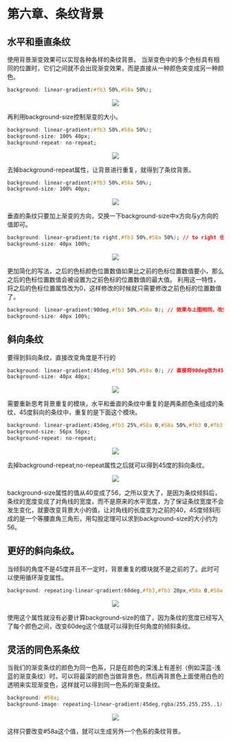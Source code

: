 # 第六章、条纹背景
## 水平和垂直条纹
使用背景渐变效果可以实现各种各样的条纹背景。
当渐变色中的多个色标具有相同的位置时，它们之间就不会出现渐变效果，而是直接从一种颜色突变成另一种颜色。
```css
background: linear-gradient(#fb3 50%,#58a 50%);
```
<div align=center><img src="/note/images/css-secret/6/1.png"></div>  

再利用background-size控制渐变的大小。
```css
background: linear-gradient(#fb3 50%,#58a 50%);
background-size: 100% 40px;
background-repeat: no-repeat;
```
<div align=center><img src="/note/images/css-secret/6/2.png"></div>  

去掉background-repeat属性，让背景进行重复，就得到了条纹背景。
```css
background: linear-gradient(#fb3 50%,#58a 50%);
background-size: 100% 40px;
```
<div align=center><img src="/note/images/css-secret/6/3.png"></div>  

垂直的条纹只要加上渐变的方向，交换一下background-size中x方向与y方向的值即可。
```css
background: linear-gradient(to right,#fb3 50%,#58a 50%); // to right 也可换成 90deg
background-size: 40px 100%;
```
<div align=center><img src="/note/images/css-secret/6/4.png"></div>  

更加简化的写法，之后的色标颜色位置数值如果比之前的色标位置数值要小，那么之后的色标位置数值会被设置为之前色标的位置数值的最大值。
利用这一特性，将之后的色标位置属性改为0，这样修改的时候就只需要修改之前色标的位置数值了。
```css
background: linear-gradient(90deg,#fb3 50%,#58a 0); // 效果与上图相同，改变50%这个值就可以改变条纹中两个颜色所占的比例。
background-size: 40px 100%;
```
## 斜向条纹
要得到斜向条纹，直接改变角度是不行的
```css
background: linear-gradient(45deg,#fb3 50%,#58a 0); // 直接将90deg改为45deg，然后改变切片大小。会得到下图，得不到斜向条纹
background-size: 40px 40px;
```
<div align=center><img src="/note/images/css-secret/6/5.png"></div>  

需要重新思考背景重复的模块，水平和垂直的条纹中重复的是两条颜色条组成的条纹，45度斜向的条纹中，重复的是下面这个模块。
```css
background: linear-gradient(45deg,#fb3 25%,#58a 0,#58a 50%,#fb3 0,#fb3 75%,#58a 0);
background-size: 56px 56px;
background-repeat: no-repeat;
```
<div align=center><img src="/note/images/css-secret/6/6.png"></div>  

去掉background-repeat;no-repeat属性之后就可以得到45度的斜向条纹。
<div align=center><img src="/note/images/css-secret/6/7.png"></div>  

background-size属性的值从40变成了56，之所以变大了，是因为条纹倾斜后，条纹的宽度变成了对角线的宽度，而不是原来的水平宽度，为了保证条纹宽度不会发生变化，就要改变背景大小的值，让对角线的长度变为之前的40，45度倾斜形成的是一个等腰直角三角形，用勾股定理可以求到background-size的大小约为56。

## 更好的斜向条纹。
当倾斜的角度不是45度并且不一定时，背景重复的模块就不是之前的了。此时可以使用循环渐变属性。
```css
background: repeating-linear-gradient(60deg,#fb3,#fb3 20px,#58a 0,#58a 40px,#fb3 0,#fb3 60px,#58a 0,#58a 80px);
```
<div align=center><img src="/note/images/css-secret/6/8.png"></div>  

使用这个属性就没有必要计算background-size的值了，因为条纹的宽度已经写入了每个颜色之间，改变60deg这个值就可以得到任何角度的倾斜条纹。

## 灵活的同色系条纹
当我们的渐变条纹的颜色为同一色系，只是在颜色的深浅上有差别（例如深蓝-浅蓝的渐变条纹）时。可以将最深的颜色当做背景色，然后再背景色上面使用白色的透明来实现渐变色，这样就可以得到同一色系的渐变条纹。
```css
background: #58a;
background-image: repeating-linear-gradient(45deg,rgba(255,255,255,.1),rgba(255,255,255,.1) 20px,transparent 0,transparent 40px);
```
<div align=center><img src="/note/images/css-secret/6/9.png"></div>  

这样只要改变#58a这个值，就可以生成另外一个色系的条纹背景。